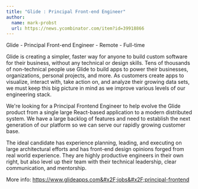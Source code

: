 ```yaml
---
title: "Glide : Principal Front-end Engineer"
author:
  name: mark-probst
  url: https://news.ycombinator.com/item?id=39918866
---
```

Glide - Principal Front-end Engineer - Remote - Full-time

Glide is creating a simpler, faster way for anyone to build custom software for their business, without any technical or design skills. Tens of thousands of non-technical people use Glide to build apps to power their businesses, organizations, personal projects, and more. As customers create apps to visualize, interact with, take action on, and analyze their growing data sets, we must keep this big picture in mind as we improve various levels of our engineering stack.

We&#x27;re looking for a Principal Frontend Engineer to help evolve the Glide product from a single large React-based application to a modern distributed system. We have a large backlog of features and need to establish the next generation of our platform so we can serve our rapidly growing customer base.

The ideal candidate has experience planning, leading, and executing on large architectural efforts and has front-end design opinions forged from real world experience. They are highly productive engineers in their own right, but also level up their team with their technical leadership, clear communication, and mentorship.

More info: <a href="https:&#x2F;&#x2F;www.glideapps.com&#x2F;jobs&#x2F;principal-frontend">https:&#x2F;&#x2F;www.glideapps.com&#x2F;jobs&#x2F;principal-frontend</a>
